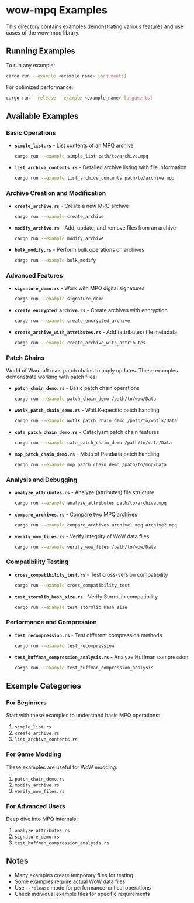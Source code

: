 # wow-mpq Examples

This directory contains examples demonstrating various features and use cases of the wow-mpq library.

## Running Examples

To run any example:

```bash
cargo run --example <example_name> [arguments]
```

For optimized performance:

```bash
cargo run --release --example <example_name> [arguments]
```

## Available Examples

### Basic Operations

- **`simple_list.rs`** - List contents of an MPQ archive

  ```bash
  cargo run --example simple_list path/to/archive.mpq
  ```

- **`list_archive_contents.rs`** - Detailed archive listing with file information

  ```bash
  cargo run --example list_archive_contents path/to/archive.mpq
  ```

### Archive Creation and Modification

- **`create_archive.rs`** - Create a new MPQ archive

  ```bash
  cargo run --example create_archive
  ```

- **`modify_archive.rs`** - Add, update, and remove files from an archive

  ```bash
  cargo run --example modify_archive
  ```

- **`bulk_modify.rs`** - Perform bulk operations on archives

  ```bash
  cargo run --example bulk_modify
  ```

### Advanced Features

- **`signature_demo.rs`** - Work with MPQ digital signatures

  ```bash
  cargo run --example signature_demo
  ```

- **`create_encrypted_archive.rs`** - Create archives with encryption

  ```bash
  cargo run --example create_encrypted_archive
  ```

- **`create_archive_with_attributes.rs`** - Add (attributes) file metadata

  ```bash
  cargo run --example create_archive_with_attributes
  ```

### Patch Chains

World of Warcraft uses patch chains to apply updates. These examples demonstrate working with patch files:

- **`patch_chain_demo.rs`** - Basic patch chain operations

  ```bash
  cargo run --example patch_chain_demo /path/to/wow/Data
  ```

- **`wotlk_patch_chain_demo.rs`** - WotLK-specific patch handling

  ```bash
  cargo run --example wotlk_patch_chain_demo /path/to/wotlk/Data
  ```

- **`cata_patch_chain_demo.rs`** - Cataclysm patch chain features

  ```bash
  cargo run --example cata_patch_chain_demo /path/to/cata/Data
  ```

- **`mop_patch_chain_demo.rs`** - Mists of Pandaria patch handling

  ```bash
  cargo run --example mop_patch_chain_demo /path/to/mop/Data
  ```

### Analysis and Debugging

- **`analyze_attributes.rs`** - Analyze (attributes) file structure

  ```bash
  cargo run --example analyze_attributes path/to/archive.mpq
  ```

- **`compare_archives.rs`** - Compare two MPQ archives

  ```bash
  cargo run --example compare_archives archive1.mpq archive2.mpq
  ```

- **`verify_wow_files.rs`** - Verify integrity of WoW data files

  ```bash
  cargo run --example verify_wow_files /path/to/wow/Data
  ```

### Compatibility Testing

- **`cross_compatibility_test.rs`** - Test cross-version compatibility

  ```bash
  cargo run --example cross_compatibility_test
  ```

- **`test_stormlib_hash_size.rs`** - Verify StormLib compatibility

  ```bash
  cargo run --example test_stormlib_hash_size
  ```

### Performance and Compression

- **`test_recompression.rs`** - Test different compression methods

  ```bash
  cargo run --example test_recompression
  ```

- **`test_huffman_compression_analysis.rs`** - Analyze Huffman compression

  ```bash
  cargo run --example test_huffman_compression_analysis
  ```

## Example Categories

### For Beginners

Start with these examples to understand basic MPQ operations:

1. `simple_list.rs`
2. `create_archive.rs`
3. `list_archive_contents.rs`

### For Game Modding

These examples are useful for WoW modding:

1. `patch_chain_demo.rs`
2. `modify_archive.rs`
3. `verify_wow_files.rs`

### For Advanced Users

Deep dive into MPQ internals:

1. `analyze_attributes.rs`
2. `signature_demo.rs`
3. `test_huffman_compression_analysis.rs`

## Notes

- Many examples create temporary files for testing
- Some examples require actual WoW data files
- Use `--release` mode for performance-critical operations
- Check individual example files for specific requirements
